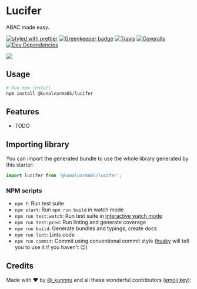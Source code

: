# Lucifer

ABAC made easy.

[![styled with prettier](https://img.shields.io/badge/styled_with-prettier-ff69b4.svg)](https://github.com/prettier/prettier)
[![Greenkeeper badge](https://badges.greenkeeper.io/kunalvarma05/lucifer.svg)](https://greenkeeper.io/)
[![Travis](https://img.shields.io/travis/kunalvarma05/lucifer.svg)](https://travis-ci.org/kunalvarma05/lucifer)
[![Coveralls](https://img.shields.io/coveralls/kunalvarma05/lucifer.svg)](https://coveralls.io/github/kunalvarma05/lucifer)
[![Dev Dependencies](https://david-dm.org/kunalvarma05/lucifer/dev-status.svg)](https://david-dm.org/kunalvarma05/lucifer?type=dev)

![ ](https://imgur.com/xNOYW7U)

## Usage

```bash
# Run npm install
npm install @kunalvarma05/lucifer
```

## Features

- TODO

## Importing library

You can import the generated bundle to use the whole library generated by this starter:

```javascript
import lucifer from '@kunalvarma05/lucifer';
```

### NPM scripts

- `npm t`: Run test suite
- `npm start`: Run `npm run build` in watch mode
- `npm run test:watch`: Run test suite in [interactive watch mode](http://facebook.github.io/jest/docs/cli.html#watch)
- `npm run test:prod`: Run linting and generate coverage
- `npm run build`: Generate bundles and typings, create docs
- `npm run lint`: Lints code
- `npm run commit`: Commit using conventional commit style ([husky](https://github.com/typicode/husky) will tell you to use it if you haven't :wink:)

## Credits

Made with :heart: by [@\_kunnnu](https://twitter.com/_kunnnu) and all these wonderful contributors ([emoji key](https://github.com/kentcdodds/all-contributors#emoji-key)):
